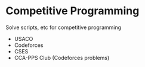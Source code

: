 # Competitive Programming
Solve scripts, etc for competitive programming
* USACO
* Codeforces
* CSES
* CCA-PPS Club (Codeforces problems)